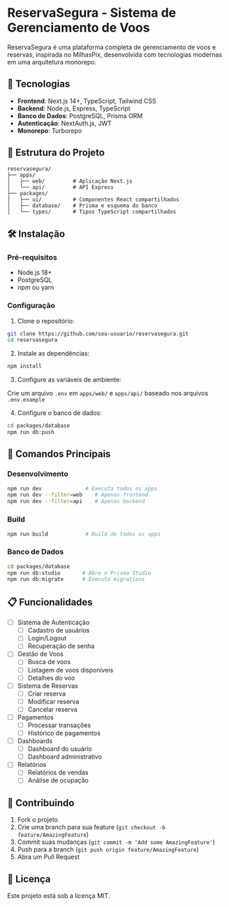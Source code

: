 # ReservaSegura - Sistema de Gerenciamento de Voos

ReservaSegura é uma plataforma completa de gerenciamento de voos e reservas, inspirada no MilhasPix, desenvolvida com tecnologias modernas em uma arquitetura monorepo.

## 🚀 Tecnologias

- **Frontend**: Next.js 14+, TypeScript, Tailwind CSS
- **Backend**: Node.js, Express, TypeScript
- **Banco de Dados**: PostgreSQL, Prisma ORM
- **Autenticação**: NextAuth.js, JWT
- **Monorepo**: Turborepo

## 📁 Estrutura do Projeto

```
reservasegura/
├── apps/
│   ├── web/         # Aplicação Next.js
│   └── api/         # API Express
├── packages/
│   ├── ui/          # Componentes React compartilhados
│   ├── database/    # Prisma e esquema do banco
│   └── types/       # Tipos TypeScript compartilhados
```

## 🛠️ Instalação

### Pré-requisitos

- Node.js 18+
- PostgreSQL
- npm ou yarn

### Configuração

1. Clone o repositório:
```bash
git clone https://github.com/seu-usuario/reservasegura.git
cd reservasegura
```

2. Instale as dependências:
```bash
npm install
```

3. Configure as variáveis de ambiente:

Crie um arquivo `.env` em `apps/web/` e `apps/api/` baseado nos arquivos `.env.example`

4. Configure o banco de dados:
```bash
cd packages/database
npm run db:push
```

## 🎯 Comandos Principais

### Desenvolvimento
```bash
npm run dev              # Executa todos os apps
npm run dev --filter=web    # Apenas frontend
npm run dev --filter=api    # Apenas backend
```

### Build
```bash
npm run build            # Build de todos os apps
```

### Banco de Dados
```bash
cd packages/database
npm run db:studio       # Abre o Prisma Studio
npm run db:migrate      # Executa migrations
```

## 📋 Funcionalidades

- [ ] Sistema de Autenticação
  - [ ] Cadastro de usuários
  - [ ] Login/Logout
  - [ ] Recuperação de senha

- [ ] Gestão de Voos
  - [ ] Busca de voos
  - [ ] Listagem de voos disponíveis
  - [ ] Detalhes do voo

- [ ] Sistema de Reservas
  - [ ] Criar reserva
  - [ ] Modificar reserva
  - [ ] Cancelar reserva

- [ ] Pagamentos
  - [ ] Processar transações
  - [ ] Histórico de pagamentos

- [ ] Dashboards
  - [ ] Dashboard do usuário
  - [ ] Dashboard administrativo

- [ ] Relatórios
  - [ ] Relatórios de vendas
  - [ ] Análise de ocupação

## 🤝 Contribuindo

1. Fork o projeto
2. Crie uma branch para sua feature (`git checkout -b feature/AmazingFeature`)
3. Commit suas mudanças (`git commit -m 'Add some AmazingFeature'`)
4. Push para a branch (`git push origin feature/AmazingFeature`)
5. Abra um Pull Request

## 📝 Licença

Este projeto está sob a licença MIT.